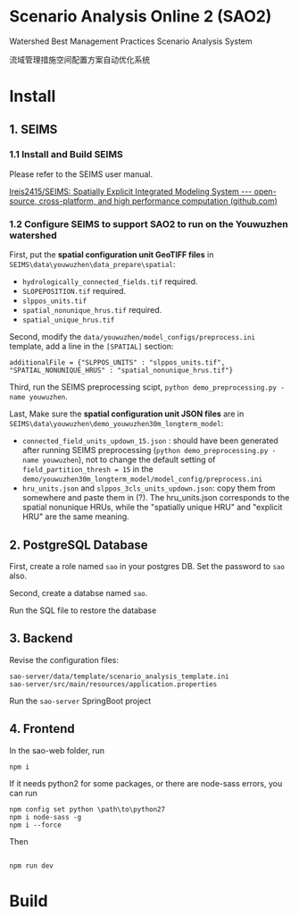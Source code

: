 # Scenario Analysis Online 2 (SAO2)

Watershed Best Management Practices Scenario Analysis System

流域管理措施空间配置方案自动优化系统



# Install

## 1. SEIMS

### 1.1 Install and Build SEIMS

Please refer to the SEIMS user manual.

[lreis2415/SEIMS: Spatially Explicit Integrated Modeling System --- open-source, cross-platform, and high performance computation (github.com)](https://github.com/lreis2415/SEIMS)

### 1.2 Configure SEIMS to support SAO2 to run on the Youwuzhen watershed

First, put the **spatial configuration unit GeoTIFF files** in `SEIMS\data\youwuzhen\data_prepare\spatial`: 

- `hydrologically_connected_fields.tif` required.
- `SLOPEPOSITION.tif` required.
- `slppos_units.tif`
- `spatial_nonunique_hrus.tif` required.
- `spatial_unique_hrus.tif`

Second, modify the `data/youwuzhen/model_configs/preprocess.ini` template, add a line in the `[SPATIAL]` section:

```
additionalFile = {"SLPPOS_UNITS" : "slppos_units.tif", "SPATIAL_NONUNIQUE_HRUS" : "spatial_nonunique_hrus.tif"}
```

Third, run the SEIMS preprocessing scipt, `python demo_preprocessing.py -name youwuzhen`.

Last, Make sure the **spatial configuration unit JSON files** are in `SEIMS\data\youwuzhen\demo_youwuzhen30m_longterm_model`:

- `connected_field_units_updown_15.json` : should have been generated after running SEIMS preprocessing (`python demo_preprocessing.py -name youwuzhen`), not to change the default setting of `field_partition_thresh = 15` in the `demo/youwuzhen30m_longterm_model/model_config/preprocess.ini`
- `hru_units.json` and `slppos_3cls_units_updown.json`: copy them from somewhere and paste them in (?). The hru_units.json corresponds to the spatial nonunique HRUs, while the "spatially unique HRU" and "explicit HRU" are the same meaning.

## 2. PostgreSQL Database

First, create a role named `sao` in your postgres DB. Set the password to `sao` also.

Second, create a databse named `sao`.

Run the SQL file to restore the database

## 3. Backend

Revise the configuration files:

```
sao-server/data/template/scenario_analysis_template.ini
sao-server/src/main/resources/application.properties
```

Run the `sao-server` SpringBoot project

## 4. Frontend

In the sao-web folder, run

```
npm i
```

If it needs python2 for some packages, or there are node-sass errors, you can run

```
npm config set python \path\to\python27
npm i node-sass -g
npm i --force
```

Then

```

npm run dev
```

# Build

